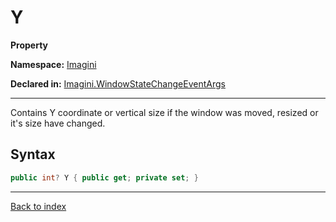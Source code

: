 # Y

**Property**

**Namespace:** [Imagini](Imagini.md)

**Declared in:** [Imagini.WindowStateChangeEventArgs](Imagini.WindowStateChangeEventArgs.md)

------



Contains Y coordinate or vertical size if the window was moved, resized or it's size have changed.


## Syntax

```csharp
public int? Y { public get; private set; }
```

------

[Back to index](index.md)